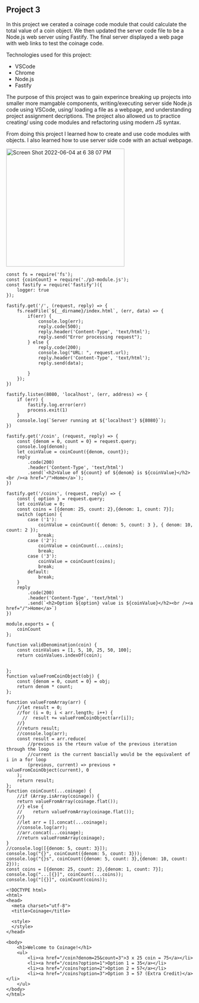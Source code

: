 ## Project 3

In this project we cerated a coinage code module that could calculate the total value of a coin object. We then updated the server code file to be a Node.js web server using Fastify. The final server displayed a web page with web links to test the coinage code.

Technologies used for this project:
- VSCode
- Chrome
- Node.js
- Fastify

The purpose of this project was to gain experince breaking up projects into smaller more mamgable components, writing/executing server side Node.js code using VSCode, using/ loading a file as a webpage, and understanding project assignment decriptions. The project also allowed us to practice creating/ using code modules and refactoring using modern JS syntax.

From doing this project I learned how to create and use code modules with objects. I also learned how to use server side code with an actual webpage.

<img width="317" alt="Screen Shot 2022-06-04 at 6 38 07 PM" src="https://user-images.githubusercontent.com/105889862/172033511-e9128517-c0be-46dd-b1a7-6b0ecabca6f2.png">


```
const fs = require('fs');
const {coinCount} = require('./p3-module.js');
const fastify = require('fastify')({
    logger: true
});

fastify.get('/', (request, reply) => {
    fs.readFile(`${__dirname}/index.html`, (err, data) => {
        if(err) {
            console.log(err);
            reply.code(500);
            reply.header('Content-Type', 'text/html');
            reply.send("Error processing request");
        } else {
            reply.code(200);
            console.log("URL: ", request.url);
            reply.header('Content-Type', 'text/html');
            reply.send(data);

        }
    });
})

fastify.listen(8080, 'localhost', (err, address) => {
    if (err) {
        fastify.log.error(err)
        process.exit(1)
    }
    console.log(`Server running at ${'localhost'} ${8080}`);
})

fastify.get('/coin', (request, reply) => {
    const {denom = 0, count = 0} = request.query;
    console.log(denom);
    let coinValue = coinCount({denom, count});
    reply
        .code(200)
        .header('Content-Type', 'text/html')
        .send(`<h2>Value of ${count} of ${denom} is ${coinValue}</h2><br /><a href="/">Home</a>`);
})

fastify.get('/coins', (request, reply) => {
    const { option } = request.query;
    let coinValue = 0;
    const coins = [{denom: 25, count: 2},{denom: 1, count: 7}];
    switch (option) {
        case ('1'):
            coinValue = coinCount({ denom: 5, count: 3 }, { denom: 10, count: 2 });
            break;
        case ('2'):
            coinValue = coinCount(...coins);
            break;
        case ('3'):
            coinValue = coinCount(coins);
            break;
        default:
            break;
    }
    reply
        .code(200)
        .header('Content-Type', 'text/html')
        .send(`<h2>Option ${option} value is ${coinValue}</h2><br /><a href="/">Home</a>`)
})
```

```
module.exports = {
    coinCount
};

function validDenomination(coin) {
    const coinValues = [1, 5, 10, 25, 50, 100];
    return coinValues.indexOf(coin);
    
    
};
function valueFromCoinObject(obj) {
    const {denom = 0, count = 0} = obj;
    return denom * count;
};

function valueFromArray(arr) {
    //let result = 0;
    //for (i = 0; i < arr.length; i++) {
      //  result += valueFromCoinObject(arr[i]);
    //}
    //return result;
    //console.log(arr);
    const result = arr.reduce(
        //previous is the rteurn value of the previous iteration through the loop
        //current is the current bascially would be the equivalent of i in a for loop
        (previous, current) => previous + valueFromCoinObject(current), 0
    );
    return result;
};
function coinCount(...coinage) {
    //if (Array.isArray(coinage)) {
    return valueFromArray(coinage.flat());
    //} else {
    //    return valueFromArray(coinage.flat());
    //}
    //let arr = [].concat(...coinage);
    //console.log(arr);
    //arr.concat(...coinage);
    //return valueFromArray(coinage);
}
//console.log([{denom: 5, count: 3}]);
console.log("{}", coinCount({denom: 5, count: 3}));
console.log("{}s", coinCount({denom: 5, count: 3},{denom: 10, count: 2}));
const coins = [{denom: 25, count: 2},{denom: 1, count: 7}];
console.log("...[{}]", coinCount(...coins));
console.log("[{}]", coinCount(coins));
```

```
<!DOCTYPE html>
<html>
<head>
  <meta charset="utf-8">
  <title>Coinage</title>

  <style>
  </style>
</head>

<body>
    <h1>Welcome to Coinage!</h1>
    <ul>
        <li><a href="/coin?denom=25&count=3">3 x 25 coin = 75</a></li>
        <li><a href="/coins?option=1">Option 1 = 35</a></li>
        <li><a href="/coins?option=2">Option 2 = 57</a></li>
        <li><a href="/coins?option=3">Option 3 = 57 (Extra Credit)</a></li>
    </ul>
</body>
</html>
```
